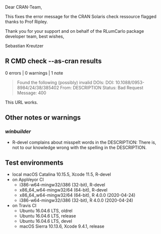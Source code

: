 Dear CRAN-Team, 

This fixes the error message for the CRAN Solaris check ressource flagged
thanks to Prof Ripley. 

Thank you for your support and on behalf of the RLumCarlo package developer team, 
best wishes, 

Sebastian Kreutzer

## R CMD check --as-cran results

0 errors | 0 warnings | 1 note

> Found the following (possibly) invalid DOIs:
>  DOI: 10.1088/0953-8984/24/38/385402
>      From: DESCRIPTION
>      Status: Bad Request
>      Message: 400

This URL works.

## Other notes or warnings

### *winbuilder* 

* R-devel complains about misspelt words in the DESCRIPTION: There is,
not to our knowledge wrong with the spelling in the DESCRIPTION.

## Test environments
* local macOS Catalina 10.15.5, Xcode 11.5, R-devel
* on AppVeyor CI
    * i386-w64-mingw32/i386 (32-bit), R-devel
    * x86_64_w64-mingw32/64 (64-bit), R-devel
    * x86_64_w64-mingw32/64 (64-bit), R 4.0.0 (2020-04-24)
    * i386-w64-mingw32/i386 (32-bit), R 4.0.0 (2020-04-24)
* on Travis CI
    * Ubuntu 16.04.6 LTS, oldrel
    * Ubuntu 16.04.6 LTS, release
    * Ubuntu 16.04.6 LTS, devel
    * macOS Sierra 10.13.6, Xcode 9.4.1, release
